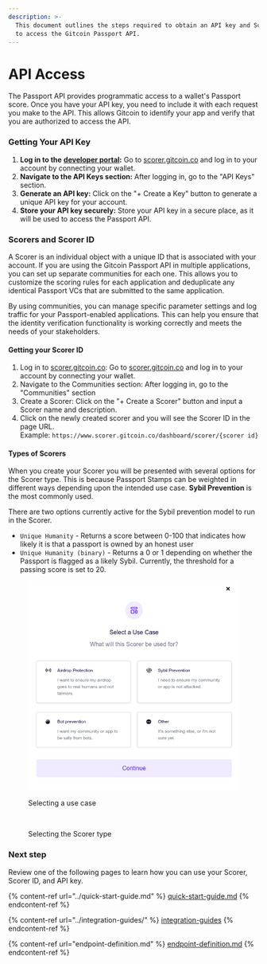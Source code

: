 ```yaml
---
description: >-
  This document outlines the steps required to obtain an API key and Scorer ID
  to access the Gitcoin Passport API.
---
```


# API Access

The Passport API provides programmatic access to a wallet's Passport score. Once you have your API key, you need to include it with each request you make to the API. This allows Gitcoin to identify your app and verify that you are authorized to access the API.

### Getting Your API Key

1. **Log in to the** [**developer portal**](https://scorer.gitcoin.co)**:** Go to [scorer.gitcoin.co](https://www.scorer.gitcoin.co/) and log in to your account by connecting your wallet.
2. **Navigate to the API Keys section:** After logging in, go to the "API Keys" section.
3. **Generate an API key:** Click on the "+ Create a Key" button to generate a unique API key for your account.
4. **Store your API key securely:** Store your API key in a secure place, as it will be used to access the Passport API.



### Scorers and Scorer ID

A Scorer is an individual object with a unique ID that is associated with your account. If you are using the Gitcoin Passport API in multiple applications, you can set up separate communities for each one. This allows you to customize the scoring rules for each application and deduplicate any identical Passport VCs that are submitted to the same application.

By using communities, you can manage specific parameter settings and log traffic for your Passport-enabled applications. This can help you ensure that the identity verification functionality is working correctly and meets the needs of your stakeholders.

#### Getting your Scorer ID

1. Log in to [scorer.gitcoin.co](https://www.scorer.gitcoin.co/): Go to [scorer.gitcoin.co](https://www.scorer.gitcoin.co/) and log in to your account by connecting your wallet.
2. Navigate to the Communities section: After logging in, go to the "Communities" section
3. Create a Scorer: Click on the "+ Create a Scorer" button and input a Scorer name and description.
4. Click on the newly created scorer and you will see the Scorer ID in the page URL.\
   Example: `https://www.scorer.gitcoin.co/dashboard/scorer/{scorer id}`

#### Types of Scorers

When you create your Scorer you will be presented with several options for the Scorer type. This is because Passport Stamps can be weighted in different ways depending upon the intended use case. **Sybil Prevention** is the most commonly used.

There are two options currently active for the Sybil prevention model to run in the Scorer.&#x20;

* `Unique Humanity` - Returns a score between 0-100 that indicates how likely it is that a passport is owned by an honest user
* `Unique Humanity (binary)` - Returns a 0 or 1 depending on whether the Passport is flagged as a likely Sybil. Currently, the threshold for a passing score is set to 20.&#x20;

<figure><img src="../../.gitbook/assets/scorer-use-case.png" alt=""><figcaption><p>Selecting a use case</p></figcaption></figure>

<figure><img src="https://arweave.net/P6eKM-crq8LVGCtjpVZR9RLuiR35F7Jc-6mBXGxMHJY" alt=""><figcaption><p>Selecting the Scorer type</p></figcaption></figure>

### Next step

Review one of the following pages to learn how you can use your Scorer, Scorer ID, and API key.&#x20;

{% content-ref url="../quick-start-guide.md" %}
[quick-start-guide.md](../quick-start-guide.md)
{% endcontent-ref %}

{% content-ref url="../integration-guides/" %}
[integration-guides](../integration-guides/)
{% endcontent-ref %}

{% content-ref url="endpoint-definition.md" %}
[endpoint-definition.md](endpoint-definition.md)
{% endcontent-ref %}

